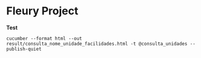 # Fleury Project
**Test**

```cucumber --format html --out result/consulta_nome_unidade_facilidades.html -t @consulta_unidades --publish-quiet```
